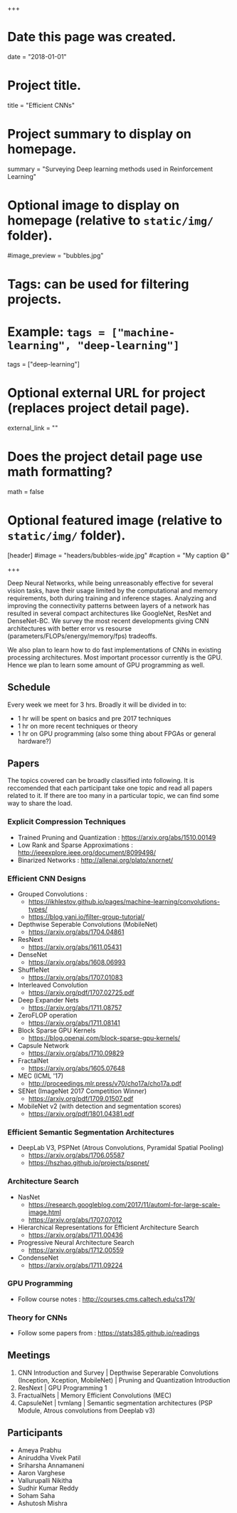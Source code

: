 +++
# Date this page was created.
date = "2018-01-01"

# Project title.
title = "Efficient CNNs"



# Project summary to display on homepage.
summary = "Surveying Deep learning methods used in Reinforcement Learning"

# Optional image to display on homepage (relative to `static/img/` folder).
#image_preview = "bubbles.jpg"

# Tags: can be used for filtering projects.
# Example: `tags = ["machine-learning", "deep-learning"]`
tags = ["deep-learning"]

# Optional external URL for project (replaces project detail page).
external_link = ""

# Does the project detail page use math formatting?
math = false

# Optional featured image (relative to `static/img/` folder).
[header]
#image = "headers/bubbles-wide.jpg"
#caption = "My caption :smile:"

+++


Deep Neural Networks, while being unreasonably effective for several vision tasks, have their usage limited by the computational and memory requirements, both during training and inference stages. Analyzing and improving the connectivity patterns between layers of a network has resulted in several compact architectures like GoogleNet, ResNet and DenseNet-BC. We survey the most recent developments giving CNN architectures with better error vs resourse (parameters/FLOPs/energy/memory/fps) tradeoffs.

We also plan to learn how to do fast implementations of CNNs in existing processing architectures. Most important processor currently is the GPU. Hence we plan to learn some amount of GPU programming as well.

## Schedule

Every week we meet for 3 hrs. Broadly it will be divided in to:

- 1 hr will be spent on basics and pre 2017 techniques
- 1 hr on more recent techniques or theory
- 1 hr on GPU programming (also some thing about FPGAs or general hardware?)

## Papers

The topics covered can be broadly classified into following. It is reccomended that each participant take one topic and read all papers related to it. If there are too many in a particular topic, we can find some way to share the load.

### Explicit Compression Techniques

- Trained Pruning and Quantization : https://arxiv.org/abs/1510.00149
- Low Rank and Sparse Approximations : http://ieeexplore.ieee.org/document/8099498/
- Binarized Networks : http://allenai.org/plato/xnornet/

### Efficient CNN Designs

- Grouped Convolutions :
    - https://ikhlestov.github.io/pages/machine-learning/convolutions-types/
    - https://blog.yani.io/filter-group-tutorial/
- Depthwise Seperable Convolutions (MobileNet)
    - https://arxiv.org/abs/1704.04861
- ResNext
    - https://arxiv.org/abs/1611.05431
- DenseNet
    - https://arxiv.org/abs/1608.06993
- ShuffleNet
    - https://arxiv.org/abs/1707.01083
- Interleaved Convolution
    - https://arxiv.org/pdf/1707.02725.pdf
- Deep Expander Nets
    - https://arxiv.org/abs/1711.08757
- ZeroFLOP operation
    - https://arxiv.org/abs/1711.08141
- Block Sparse GPU Kernels
    - https://blog.openai.com/block-sparse-gpu-kernels/
- Capsule Network
    - https://arxiv.org/abs/1710.09829
- FractalNet
    - https://arxiv.org/abs/1605.07648
- MEC (ICML '17)
    - http://proceedings.mlr.press/v70/cho17a/cho17a.pdf
- SENet (ImageNet 2017 Competition Winner)
    - https://arxiv.org/pdf/1709.01507.pdf
- MobileNet v2 (with detection and segmentation scores)
    - https://arxiv.org/pdf/1801.04381.pdf


### Efficient Semantic Segmentation Architectures
- DeepLab V3, PSPNet (Atrous Convolutions, Pyramidal Spatial Pooling)
    - https://arxiv.org/abs/1706.05587
    - https://hszhao.github.io/projects/pspnet/

### Architecture Search

- NasNet
    - https://research.googleblog.com/2017/11/automl-for-large-scale-image.html
    - https://arxiv.org/abs/1707.07012
-  Hierarchical Representations for Efficient Architecture Search
    - https://arxiv.org/abs/1711.00436
-  Progressive Neural Architecture Search
    - https://arxiv.org/abs/1712.00559
- CondenseNet
    - https://arxiv.org/abs/1711.09224


### GPU Programming

- Follow course notes : http://courses.cms.caltech.edu/cs179/

### Theory for CNNs
- Follow some papers from : https://stats385.github.io/readings

## Meetings

1. CNN Introduction and Survey | Depthwise Seperarable Convolutions (Inception, Xception, MobileNet) | Pruning and Quantization Introduction
2. ResNext | GPU Programming 1
3. FractualNets | Memory Efficient Convolutions (MEC)
4. CapsuleNet | tvmlang | Semantic segmentation architectures (PSP Module, Atrous convolutions from Deeplab v3)



## Participants
- Ameya Prabhu
- Aniruddha Vivek Patil
- Sriharsha Annamaneni
- Aaron Varghese
- Vallurupalli Nikitha
- Sudhir Kumar Reddy
- Soham Saha
- Ashutosh Mishra
